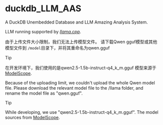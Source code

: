 # duckdb_LLM_AAS
A DuckDB Unembedded Database and LLM Amazing Analysis System.

LLM running supported by [*llama.cpp*](<https://github.com/ggml-org/llama.cpp>).

由于上传文件大小限制，我们无法上传模型文件。
请下载Qwen gguf模型或其他模型文件到 `/model`目录下，并将其重命名为qwen.gguf

> [!Tip]
> 在开发环境下，我们使用的是qwen2.5-1.5b-instruct-q4_k_m.gguf
> 模型来源于[ModelScope](<https://modelscope.cn/models/Qwen/Qwen2.5-1.5B-Instruct-GGUF>).

Because of the uploading limit, we couldn't upload the whole Qwen model file.
Please download the relevant model file to the /llama folder, and rename the model file as "qwen.gguf".

> [!Tip]
> While developing, we use "qwen2.5-1.5b-instruct-q4_k_m.gguf".
> The model sources from [ModelScope](<https://modelscope.cn/models/Qwen/Qwen2.5-1.5B-Instruct-GGUF>).